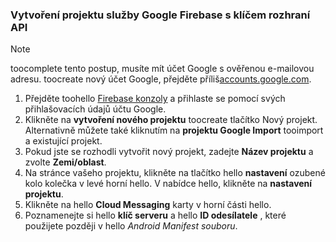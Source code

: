
### <a name="create-a-google-firebase-project-with-api-key"></a>Vytvoření projektu služby Google Firebase s klíčem rozhraní API
> [!NOTE]
> toocomplete tento postup, musíte mít účet Google s ověřenou e-mailovou adresu. toocreate nový účet Google, přejděte příliš<a href="http://go.microsoft.com/fwlink/p/?LinkId=268302" target="_blank">accounts.google.com</a>.
> 
> 

1. Přejděte toohello [Firebase konzoly](https://console.firebase.google.com/) a přihlaste se pomocí svých přihlašovacích údajů účtu Google.
2. Klikněte na **vytvoření nového projektu** toocreate tlačítko Nový projekt. Alternativně můžete také kliknutím na **projektu Google Import** tooimport a existující projekt. 
3. Pokud jste se rozhodli vytvořit nový projekt, zadejte **Název projektu** a zvolte **Zemi/oblast**.
4. Na stránce vašeho projektu, klikněte na tlačítko hello **nastavení** ozubené kolo kolečka v levé horní hello. V nabídce hello, klikněte na **nastavení projektu**.  
5. Klikněte na hello **Cloud Messaging** karty v horní části hello. 
6. Poznamenejte si hello **klíč serveru** a hello **ID odesílatele** , které použijete později v hello *Android Manifest souboru*.  

